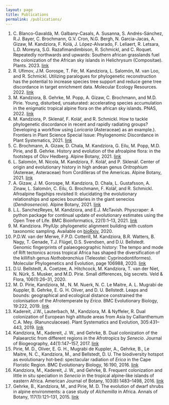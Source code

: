```yaml
---
layout: page
title: Publications
permalink: /publications/
---
```


1. C. Blanco-Gavaldà, M. Galbany-Casals, A. Susanna, S. Andrés-Sánchez, R.J. Bayer, C. Brochmann, G.V. Cron, N.G. Bergh, N. Garcia-Jacas, A. Gizaw, M. Kandziora, F. Kolá, J. López-Alvarado, F. Leliaert, R. Letsara, L.D. Moreyra, S.G. Razafimandimbison, R. Schmickl, and C. Roquet. Repeatedly northwards and upwards: Southern african grasslands fuel the colonization of the African
sky islands in Helichrysum (Compositae). Plants. 2023.  [link](https://www.mdpi.com/2223-7747/12/11/2213)
2.  R. Ufimov, J.M. Gorospe, T. Fér, M. Kandziora, L. Salomón, M. van Loo, and R. Schmickl. Utilizing paralogues for phylogenetic reconstruction has the potential to increase species tree support and reduce gene tree discordance in target enrichment data. Molecular Ecology Resources. 2022.  [link](https://onlinelibrary.wiley.com/doi/full/10.1111/1755-0998.13684)
3. M. Kandziora, B. Gehrke, M. Popp, A. Gizaw, C. Brochmann, and M.D. Pirie. Young, disturbed, unsaturated: accelerating species accumulation in the enigmatic tropical alpine flora on the african sky islands. PNAS, 2022. [link](https://www.pnas.org/doi/10.1073/pnas.2112737119)
4. M. Kandziora, P. Sklenář, F. Kolář, and R. Schmickl. How to tackle phylogenetic discordance in recent and rapidly radiating groups? Developing a workflow using *Loricaria* (Asteraceae) as an example.). Frontiers in Plant Science Special Issue: Phylogenomic Discordance in Plant Systematics, 2021. [link](https://www.frontiersin.org/articles/10.3389/fpls.2021.765719/full)
5. C. Brochmann, A. Gizaw, D. Chala, M. Kandziora, G. Eilu, M. Popp, M.D. Pirie, and B. Gehrke. History and evolution of the afroalpine flora: in the footsteps of Olov Hedberg. Alpine Botany, 2021. [link](https://link.springer.com/article/10.1007/s00035-021-00256-9)
6. L. Salomón, M. Nicola, M. Kandziora, F. Kolář, and P. Sklenář. Center of origin and evolutionary history in high andean genus *Oritrophium* (Astereae, Asteraceae) from Cordilleras of the Americas. Alpine Botany, 2021. [link](https://link.springer.com/article/10.1007/s00035-021-00271-w)
7. A. Gizaw, J. M. Gorospe, M. Kandziora, D. Chala, L. Gustafsson, A. Zinaw, L. Salomón, C. Eilu, G. Brochmann, F. Kolář, and R. Schmickl. Afroalpine flagships revisited II: elucidating the evolutionary relationships and species boundaries in the giant senecios (*Dendrosenecio*). Alpine Botany, 2021. [link](https://link.springer.com/article/10.1007/s00035-021-00268-5)
8. L.L. SanchezReyes, M. Kandziora, and E.J. McTavish. Physcraper: A python package for continual update of evolutionary estimates using the Open Tree of Life. BMC Bioinformatics, 22(1):1–13, 2021. [link](https://bmcbioinformatics.biomedcentral.com/articles/10.1186/s12859-021-04274-6)
9. M. Kandziora. PhylUp: phylogenetic alignment building with custom taxonomic sampling. Available on [bioRxiv](https://doi.org/10.1101/2020.09.15.299156), 2020.
10. P.D.W. van der Merwe, F.P.D. Cotterill, M. Kandziora, B.R. Watters, B. Nagy, T. Genade, T.J. Flügel, D.S. Svendsen, and D.U. Bellstedt. Genomic fingerprints of palaeogeographic history: The tempo and mode of Rift tectonics across tropical Africa has shaped the diversification of the killifish genus *Nothobranchius* (Teleostei: Cyprinodontiformes). Molecular Phylogenetics and Evolution, page 106988, 2020. [link](https://www.sciencedirect.com/science/article/pii/S1055790320302608?via%3Dihub)
11. D.U. Bellstedt, A. Coetzee, A. Hitchcock, M. Kandziora, T. van der Niet, N. Nürk, S. Musker, and M.D. Pirie. Small differences, big secrets. Veld & Flora, 106(1):26–31, 2020. 
12. M. D. Pirie, Kandziora, M., N. M. Nuerk, N. C. Le Maitre, A. L. Mugrabi de Kuppler, B. Gehrke, E. G. H. Oliver, and D. U. Bellstedt. Leaps and bounds: geographical and ecological distance constrained the colonisation of the Afrotemperate by *Erica*. BMC Evolutionary Biology, 19:222, 2019. [link](https://bmcevolbiol.biomedcentral.com/articles/10.1186/s12862-019-1545-6)
13. Kadereit, J.W., Lauterbach, M., Kandziora, M. & Nyffeler, R. Dual colonization of European high altitude areas from Asia by Callianthemum C.A. Mey. (Ranunculaceae). Plant Systematics and Evolution, 305:431–443, 2019. [link](https://link.springer.com/article/10.1007%2Fs00606-019-01583-5)
14. Kandziora, M., Kadereit, J. W., and Gehrke, B. Dual colonization of the Palaearctic from different regions in the Afrotropics by *Senecio*. Journal of Biogeography, 44(1):147–157, 2017. [link](http://onlinelibrary.wiley.com/doi/10.1111/jbi.12837/abstract)
15. Pirie, M. D., Oliver, E. G. H., Mugrabi de Kuppler, A., Gehrke, B., Le Maitre, N. C., Kandziora, M., and Bellstedt, D. U. The biodiversity hotspot as evolutionary hot-bed: spectacular radiation of *Erica* in the Cape Floristic Region. BMC Evolutionary Biology, 16:190, 2016. [link](https://bmcevolbiol.biomedcentral.com/articles/10.1186/s12862-016-0764-3)
16. Kandziora, M., Kadereit, J. W., and Gehrke, B. Frequent colonization and little in situ speciation in *Senecio* in the tropical alpine-like islands of eastern Africa. American Journal of Botany, 103(8):1483–1498, 2016.  [link](http://onlinelibrary.wiley.com/doi/10.3732/ajb.1600210/full)
17. Gehrke, B., Kandziora, M., and Pirie, M. D. The evolution of dwarf shrubs in alpine environments: a case study of *Alchemilla* in Africa. Annals of Botany, 117(1):121–131, 2015. [link](https://academic.oup.com/aob/article/117/1/121/2195968)

